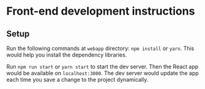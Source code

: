 # Front-end development instructions

## Setup

Run the following commands at `webapp` directory: `npm install` or `yarn`. This would help you install the dependency libraries.

Run `npm run start` or `yarn start` to start the dev server. Then the React app would be available on `localhost:3000`. The dev server would update the app each time you save a change to the project dynamically.
